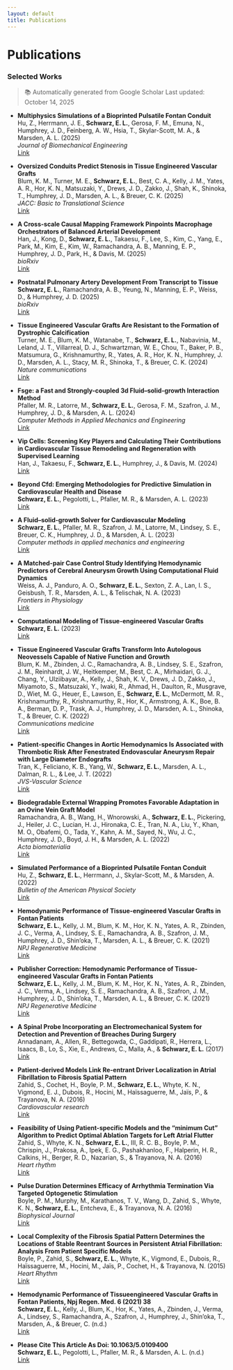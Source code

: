 ```yaml
---
layout: default
title: Publications
---
```


# Publications

### Selected Works
> 📚 Automatically generated from Google Scholar
> Last updated: October 14, 2025


- **Multiphysics Simulations of a Bioprinted Pulsatile Fontan Conduit**  
  Hu, Z., Herrmann, J. E., **Schwarz, E. L.**, Gerosa, F. M., Emuna, N., Humphrey, J. D., Feinberg, A. W., Hsia, T., Skylar-Scott, M. A., & Marsden, A. L. (2025)  
  *Journal of Biomechanical Engineering*  
  [Link](https://asmedigitalcollection.asme.org/biomechanical/article-abstract/147/7/071001/1214591)

- **Oversized Conduits Predict Stenosis in Tissue Engineered Vascular Grafts**  
  Blum, K. M., Turner, M. E., **Schwarz, E. L.**, Best, C. A., Kelly, J. M., Yates, A. R., Hor, K. N., Matsuzaki, Y., Drews, J. D., Zakko, J., Shah, K., Shinoka, T., Humphrey, J. D., Marsden, A. L., & Breuer, C. K. (2025)  
  *JACC: Basic to Translational Science*  
  [Link](https://www.sciencedirect.com/science/article/pii/S2452302X25000658)

- **A Cross-scale Causal Mapping Framework Pinpoints Macrophage Orchestrators of Balanced Arterial Development**  
  Han, J., Kong, D., **Schwarz, E. L.**, Takaesu, F., Lee, S., Kim, C., Yang, E., Park, M., Kim, E., Kim, W., Ramachandra, A. B., Manning, E. P., Humphrey, J. D., Park, H., & Davis, M. (2025)  
  *bioRxiv*  
  [Link](https://www.biorxiv.org/content/10.1101/2025.10.08.681286.abstract)

- **Postnatal Pulmonary Artery Development From Transcript to Tissue**  
  **Schwarz, E. L.**, Ramachandra, A. B., Yeung, N., Manning, E. P., Weiss, D., & Humphrey, J. D. (2025)  
  *bioRxiv*  
  [Link](https://pmc.ncbi.nlm.nih.gov/articles/PMC12157632/)

- **Tissue Engineered Vascular Grafts Are Resistant to the Formation of Dystrophic Calcification**  
  Turner, M. E., Blum, K. M., Watanabe, T., **Schwarz, E. L.**, Nabavinia, M., Leland, J. T., Villarreal, D. J., Schwartzman, W. E., Chou, T., Baker, P. B., Matsumura, G., Krishnamurthy, R., Yates, A. R., Hor, K. N., Humphrey, J. D., Marsden, A. L., Stacy, M. R., Shinoka, T., & Breuer, C. K. (2024)  
  *Nature communications*  
  [Link](https://www.nature.com/articles/s41467-024-46431-4)

- **Fsge: a Fast and Strongly-coupled 3d Fluid–solid-growth Interaction Method**  
  Pfaller, M. R., Latorre, M., **Schwarz, E. L.**, Gerosa, F. M., Szafron, J. M., Humphrey, J. D., & Marsden, A. L. (2024)  
  *Computer Methods in Applied Mechanics and Engineering*  
  [Link](https://www.sciencedirect.com/science/article/pii/S0045782524005152)

- **Vip Cells: Screening Key Players and Calculating Their Contributions in Cardiovascular Tissue Remodeling and Regeneration with Supervised Learning**  
  Han, J., Takaesu, F., **Schwarz, E. L.**, Humphrey, J., & Davis, M. (2024)  
  [Link](https://scholar.google.com/scholar?cluster=8431695312055723732&hl=en&oi=scholarr)

- **Beyond Cfd: Emerging Methodologies for Predictive Simulation in Cardiovascular Health and Disease**  
  **Schwarz, E. L.**, Pegolotti, L., Pfaller, M. R., & Marsden, A. L. (2023)  
  [Link](https://pubs.aip.org/aip/bpr/article/4/1/011301/2879057)

- **A Fluid–solid-growth Solver for Cardiovascular Modeling**  
  **Schwarz, E. L.**, Pfaller, M. R., Szafron, J. M., Latorre, M., Lindsey, S. E., Breuer, C. K., Humphrey, J. D., & Marsden, A. L. (2023)  
  *Computer methods in applied mechanics and engineering*  
  [Link](https://www.sciencedirect.com/science/article/pii/S004578252300436X)

- **A Matched-pair Case Control Study Identifying Hemodynamic Predictors of Cerebral Aneurysm Growth Using Computational Fluid Dynamics**  
  Weiss, A. J., Panduro, A. O., **Schwarz, E. L.**, Sexton, Z. A., Lan, I. S., Geisbush, T. R., Marsden, A. L., & Telischak, N. A. (2023)  
  *Frontiers in Physiology*  
  [Link](https://www.frontiersin.org/journals/physiology/articles/10.3389/fphys.2023.1300754/full)

- **Computational Modeling of Tissue-engineered Vascular Grafts**  
  **Schwarz, E. L.** (2023)  
  [Link](https://search.proquest.com/openview/6fd0b56d3551b51cbdb994571d712980/1?pq-origsite=gscholar&cbl=18750&diss=y)

- **Tissue Engineered Vascular Grafts Transform Into Autologous Neovessels Capable of Native Function and Growth**  
  Blum, K. M., Zbinden, J. C., Ramachandra, A. B., Lindsey, S. E., Szafron, J. M., Reinhardt, J. W., Heitkemper, M., Best, C. A., Mirhaidari, G. J., Chang, Y., Ulziibayar, A., Kelly, J., Shah, K. V., Drews, J. D., Zakko, J., Miyamoto, S., Matsuzaki, Y., Iwaki, R., Ahmad, H., Daulton, R., Musgrave, D., Wiet, M. G., Heuer, E., Lawson, E., **Schwarz, E. L.**, McDermott, M. R., Krishnamurthy, R., Krishnamurthy, R., Hor, K., Armstrong, A. K., Boe, B. A., Berman, D. P., Trask, A. J., Humphrey, J. D., Marsden, A. L., Shinoka, T., & Breuer, C. K. (2022)  
  *Communications medicine*  
  [Link](https://www.nature.com/articles/s43856-021-00063-7)

- **Patient-specific Changes in Aortic Hemodynamics Is Associated with Thrombotic Risk After Fenestrated Endovascular Aneurysm Repair with Large Diameter Endografts**  
  Tran, K., Feliciano, K. B., Yang, W., **Schwarz, E. L.**, Marsden, A. L., Dalman, R. L., & Lee, J. T. (2022)  
  *JVS-Vascular Science*  
  [Link](https://www.sciencedirect.com/science/article/pii/S2666350322000098)

- **Biodegradable External Wrapping Promotes Favorable Adaptation in an Ovine Vein Graft Model**  
  Ramachandra, A. B., Wang, H., Wnorowski, A., **Schwarz, E. L.**, Pickering, J., Heiler, J. C., Lucian, H. J., Hironaka, C. E., Tran, N. A., Liu, Y., Khan, M. O., Obafemi, O., Tada, Y., Kahn, A. M., Sayed, N., Wu, J. C., Humphrey, J. D., Boyd, J. H., & Marsden, A. L. (2022)  
  *Acta biomaterialia*  
  [Link](https://www.sciencedirect.com/science/article/pii/S1742706122005049)

- **Simulated Performance of a Bioprinted Pulsatile Fontan Conduit**  
  Hu, Z., **Schwarz, E. L.**, Herrmann, J., Skylar-Scott, M., & Marsden, A. (2022)  
  *Bulletin of the American Physical Society*  
  [Link](https://meetings.aps.org/Meeting/DFD22/Session/S01.76)

- **Hemodynamic Performance of Tissue-engineered Vascular Grafts in Fontan Patients**  
  **Schwarz, E. L.**, Kelly, J. M., Blum, K. M., Hor, K. N., Yates, A. R., Zbinden, J. C., Verma, A., Lindsey, S. E., Ramachandra, A. B., Szafron, J. M., Humphrey, J. D., Shin’oka, T., Marsden, A. L., & Breuer, C. K. (2021)  
  *NPJ Regenerative Medicine*  
  [Link](https://www.nature.com/articles/s41536-021-00148-w)

- **Publisher Correction: Hemodynamic Performance of Tissue-engineered Vascular Grafts in Fontan Patients**  
  **Schwarz, E. L.**, Kelly, J. M., Blum, K. M., Hor, K. N., Yates, A. R., Zbinden, J. C., Verma, A., Lindsey, S. E., Ramachandra, A. B., Szafron, J. M., Humphrey, J. D., Shin’oka, T., Marsden, A. L., & Breuer, C. K. (2021)  
  *NPJ Regenerative Medicine*  
  [Link](https://pmc.ncbi.nlm.nih.gov/articles/PMC8360958/)

- **A Spinal Probe Incorporating an Electromechanical System for Detection and Prevention of Breaches During Surgery**  
  Annadanam, A., Allen, R., Bettegowda, C., Gaddipati, R., Herrera, L., Isaacs, B., Lo, S., Xie, E., Andrews, C., Malla, A., & **Schwarz, E. L.** (2017)  
  [Link](https://patents.google.com/patent/US20170056075A1/en)

- **Patient-derived Models Link Re-entrant Driver Localization in Atrial Fibrillation to Fibrosis Spatial Pattern**  
  Zahid, S., Cochet, H., Boyle, P. M., **Schwarz, E. L.**, Whyte, K. N., Vigmond, E. J., Dubois, R., Hocini, M., Haïssaguerre, M., Jaïs, P., & Trayanova, N. A. (2016)  
  *Cardiovascular research*  
  [Link](https://academic.oup.com/cardiovascres/article-abstract/110/3/443/1744836)

- **Feasibility of Using Patient-specific Models and the “minimum Cut” Algorithm to Predict Optimal Ablation Targets for Left Atrial Flutter**  
  Zahid, S., Whyte, K. N., **Schwarz, E. L.**, III, R. C. B., Boyle, P. M., Chrispin, J., Prakosa, A., Ipek, E. G., Pashakhanloo, F., Halperin, H. R., Calkins, H., Berger, R. D., Nazarian, S., & Trayanova, N. A. (2016)  
  *Heart rhythm*  
  [Link](https://www.sciencedirect.com/science/article/pii/S1547527116302053)

- **Pulse Duration Determines Efficacy of Arrhythmia Termination Via Targeted Optogenetic Stimulation**  
  Boyle, P. M., Murphy, M., Karathanos, T. V., Wang, D., Zahid, S., Whyte, K. N., **Schwarz, E. L.**, Entcheva, E., & Trayanova, N. A. (2016)  
  *Biophysical Journal*  
  [Link](https://www.cell.com/biophysj/fulltext/S0006-3495(15)04310-6)

- **Local Complexity of the Fibrosis Spatial Pattern Determines the Locations of Stable Reentrant Sources in Persistent Atrial Fibrillation: Analysis From Patient Specific Models**  
  Boyle, P., Zahid, S., **Schwarz, E. L.**, Whyte, K., Vigmond, E., Dubois, R., Haïssaguerre, M., Hocini, M., Jaïs, P., Cochet, H., & Trayanova, N. (2015)  
  *Heart Rhythm*  
  [Link](https://scholar.google.com/scholar?cluster=14829968984659802707&hl=en&oi=scholarr)

- **Hemodynamic Performance of Tissueengineered Vascular Grafts in Fontan Patients, Npj Regen. Med. 6 (2021) 38**  
  **Schwarz, E. L.**, Kelly, J., Blum, K., Hor, K., Yates, A., Zbinden, J., Verma, A., Lindsey, S., Ramachandra, A., Szafron, J., Humphrey, J., Shin’oka, T., Marsden, A., & Breuer, C. (n.d.)  
  [Link](https://scholar.google.com/scholar?cluster=10282104494400906300&hl=en&oi=scholarr)

- **Please Cite This Article As Doi: 10.1063/5.0109400**  
  **Schwarz, E. L.**, Pegolotti, L., Pfaller, M. R., & Marsden, A. L. (n.d.)  
  [Link](https://scholar.google.com/scholar?cluster=17441077725524417170&hl=en&oi=scholarr)
